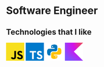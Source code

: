 # Software Engineer

## Technologies that I like

<img src="static/javascript.svg" alt="javascript" width="50"/>
<img src="static/typescript.svg" alt="typescript" width="50" style="background: #FFF;"/>
<img src="static/python.svg" alt="python" width="50"/>
<img src="static/kotlin.svg" alt="kotlin" width="50"/>

